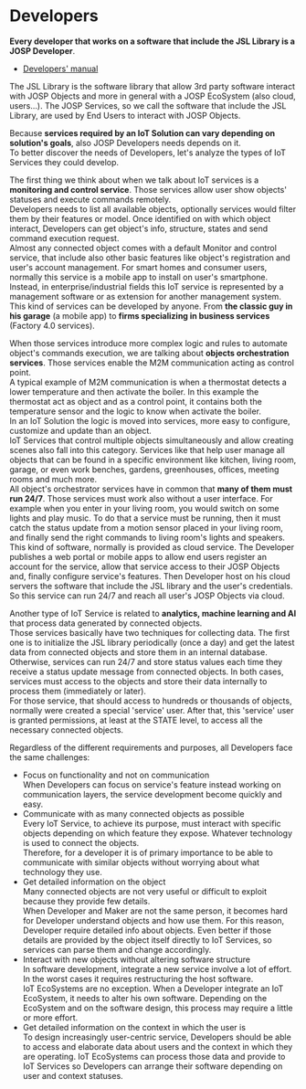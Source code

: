 # Developers

**Every developer that works on a software that include the JSL Library is a
JOSP Developer**.

* [Developers' manual](../manuals/developers/INDEX.md)

The JSL Library is the software library that allow 3rd party software interact
with JOSP Objects and more in general with a JOSP EcoSystem (also cloud, users...).
The JOSP Services, so we call the software that include the JSL Library, are used
by End Users to interact with JOSP Objects.

Because **services required by an IoT Solution can vary depending on solution's
goals**, also JOSP Developers needs depends on it.<br/>
To better discover the needs of Developers, let's analyze the types of IoT Services
they could develop.

The first thing we think about when we talk about IoT services is a **monitoring
and control service**. Those services allow user show objects' statuses and execute
commands remotely.<br/>
Developers needs to list all available objects, optionally services would filter
them by their features or model. Once identified on with which object interact,
Developers can get object's info, structure, states and send command execution
request.<br/>
Almost any connected object comes with a default Monitor and control service,
that include also other basic features like object's registration and user's
account management. For smart homes and consumer users, normally this service is
a mobile app to install on user's smartphone. Instead, in enterprise/industrial
fields this IoT service is represented by a management software or as extension
for another management system.<br/>
This kind of services can be developed by anyone. From **the classic guy in his
garage** (a mobile app) to **firms specializing in business services** (Factory
4.0 services).

When those services introduce more complex logic and rules to automate object's
commands execution, we are talking about **objects orchestration services**.
Those services enable the M2M communication acting as control point.<br/>
A typical example of M2M communication is when a thermostat detects a lower
temperature and then activate the boiler. In this example the thermostat act as
object and as a control point, it contains both the temperature sensor and the
logic to know when activate the boiler.<br/>
In an IoT Solution the logic is moved into services, more easy to configure,
customize and update than an object.<br/>
IoT Services that control multiple objects simultaneously and allow creating
scenes also fall into this category. Services like that help user manage all
objects that can be found in a specific environment like kitchen, living room,
garage, or even work benches, gardens, greenhouses, offices, meeting rooms and
much more.<br/>
All object's orchestrator services have in common that **many of them must run
24/7**. Those services must work also without a user interface. For example when
you enter in your living room, you would switch on some lights and play music.
To do that a service must be running, then it must catch the status update from
a motion sensor placed in your living room, and finally send the right commands
to living room's lights and speakers. This kind of software, normally is provided
as cloud service. The Developer publishes a web portal or mobile apps to allow
end users register an account for the service, allow that service access to their
JOSP Objects and, finally configure service's features. Then Developer host on
his cloud servers the software that include the JSL library and the user's credentials.
So this service can run 24/7 and reach all user's JOSP Objects via cloud.

Another type of IoT Service is related to **analytics, machine learning and AI**
that process data generated by connected objects.<br/>
Those services basically have two techniques for collecting data. The first one
is to initialize the JSL library periodically (once a day) and get the latest data
from connected objects and store them in an internal database. Otherwise, services
can run 24/7 and store status values each time they receive a status update message
from connected objects. In both cases, services must access to the objects and
store their data internally to process them (immediately or later).<br/>
For those service, that should access to hundreds or thousands of objects, normally
were created a special 'service' user. After that, this 'service' user is granted
permissions, at least at the STATE level, to access all the necessary connected
objects.

Regardless of the different requirements and purposes, all Developers face the
same challenges:
* Focus on functionality and not on communication<br/>
  When Developers can focus on service's feature instead working on communication layers, the service development become quickly and easy.
* Communicate with as many connected objects as possible<br/>
  Every IoT Service, to achieve its purpose, must interact with specific objects depending on which feature they expose.
  Whatever technology is used to connect the objects.<br/>
  Therefore, for a developer it is of primary importance to be able to communicate with similar objects without worrying about what technology they use.
* Get detailed information on the object<br/>
  Many connected objects are not very useful or difficult to exploit because they provide few details.<br/>
  When Developer and Maker are not the same person, it becomes hard for Developer understand objects and how use them.
  For this reason, Developer require detailed info about objects.
  Even better if those details are provided by the object itself directly to IoT Services, so services can parse them and change accordingly.
* Interact with new objects without altering software structure<br/>
  In software development, integrate a new service involve a lot of effort.
  In the worst cases it requires restructuring the host software.<br/>
  IoT EcoSystems are no exception.
  When a Developer integrate an IoT EcoSystem, it needs to alter his own software.
  Depending on the EcoSystem and on the software design, this process may require a little or more effort.
* Get detailed information on the context in which the user is<br/>
  To design increasingly user-centric service, Developers should be able to access and elaborate data about users and the context in which they are operating.
  IoT EcoSystems can process those data and provide to IoT Services so Developers can arrange their software depending on user and context statuses.
